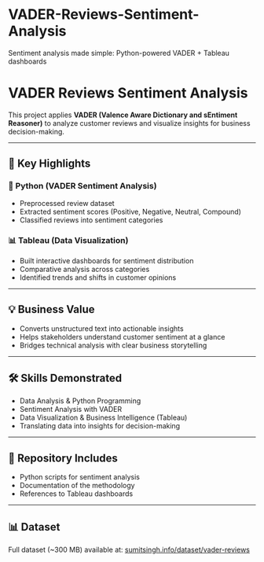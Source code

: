 # VADER-Reviews-Sentiment-Analysis
Sentiment analysis made simple: Python-powered VADER + Tableau dashboards
# VADER Reviews Sentiment Analysis  

This project applies **VADER (Valence Aware Dictionary and sEntiment Reasoner)** to analyze customer reviews and visualize insights for business decision-making.  

---

## 🔑 Key Highlights  

### 🐍 Python (VADER Sentiment Analysis)  
- Preprocessed review dataset  
- Extracted sentiment scores (Positive, Negative, Neutral, Compound)  
- Classified reviews into sentiment categories  

### 📊 Tableau (Data Visualization)  
- Built interactive dashboards for sentiment distribution  
- Comparative analysis across categories  
- Identified trends and shifts in customer opinions  

---

## 💡 Business Value  
- Converts unstructured text into actionable insights  
- Helps stakeholders understand customer sentiment at a glance  
- Bridges technical analysis with clear business storytelling  

---

## 🛠 Skills Demonstrated  
- Data Analysis & Python Programming  
- Sentiment Analysis with VADER  
- Data Visualization & Business Intelligence (Tableau)  
- Translating data into insights for decision-making

---

## 📂 Repository Includes  
- Python scripts for sentiment analysis  
- Documentation of the methodology  
- References to Tableau dashboards  

---

## 📊 Dataset  
Full dataset (~300 MB) available at: [sumitsingh.info/dataset/vader-reviews](https://sumitsingh.info/dataset/vader-reviews)
